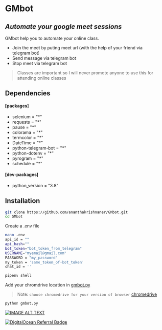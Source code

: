 # GMbot
## _Automate your google meet sessions_




GMbot help you to automate your online class.


- Join the meet by puting meet url (with the help of your friend via 
telegram bot)
- Send message via telegram bot
- Stop meet via telegram bot


> Classes are important so I will never promote anyone to use this for 
attending online classes



## Dependencies

#### [packages]
- selenium = "*"
- requests = "*"
- pause = "*"
- colorama = "*"
- termcolor = "*"
- DateTime = "*"
- python-telegram-bot = "*"
- python-dotenv = "*"
- pyrogram = "*"
- schedule = "*"

#### [dev-packages]
- python_version = "3.8"


## Installation

```sh
git clone https://github.com/ananthakrishnaner/GMbot.git
cd GMbot
```

Create a .env file

```sh
nano .env
api_id = ""
api_hash=""
bot_token="bot_token_from_telegram"
USERNAME="myemail@gmail.com"
PASSWORD = "my_password"
my_token = 'same_token_of-bot_token'
chat_id = ''

```



```sh
pipenv shell
```

Add your chromdrive location in 
[gmbot.py](https://github.com/ananthakrishnaner/GMbot/blob/main/gmbot.py#L35)
> Note: `choose chromedrive for your version of browser` 
[chromedrive](https://chromedriver.chromium.org/)

```sh
python gmbot.py
```
[![IMAGE ALT 
TEXT](https://github.com/ananthakrishnaner/GMbot/blob/main/img/gmbotimage.JPG?raw=true)](http://www.youtube.com/watch?v=u1Xhm12Ga2M 
"Video Poc")



[![DigitalOcean Referral Badge](https://web-platforms.sfo2.digitaloceanspaces.com/WWW/Badge%202.svg)](https://www.digitalocean.com/?refcode=3cca959b930b&utm_campaign=Referral_Invite&utm_medium=Referral_Program&utm_source=badge)
